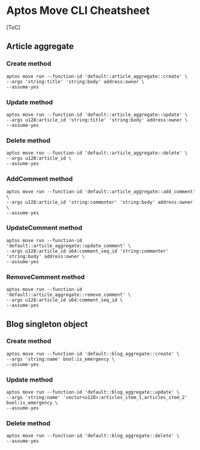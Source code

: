# Aptos Move CLI Cheatsheet

[ToC]

## Article aggregate

### Create method

```shell
aptos move run --function-id 'default::article_aggregate::create' \
--args 'string:title' 'string:body' address:owner \
--assume-yes
```

### Update method

```shell
aptos move run --function-id 'default::article_aggregate::update' \
--args u128:article_id 'string:title' 'string:body' address:owner \
--assume-yes
```

### Delete method

```shell
aptos move run --function-id 'default::article_aggregate::delete' \
--args u128:article_id \
--assume-yes
```

### AddComment method

```shell
aptos move run --function-id 'default::article_aggregate::add_comment' \
--args u128:article_id 'string:commenter' 'string:body' address:owner \
--assume-yes
```

### UpdateComment method

```shell
aptos move run --function-id 'default::article_aggregate::update_comment' \
--args u128:article_id u64:comment_seq_id 'string:commenter' 'string:body' address:owner \
--assume-yes
```

### RemoveComment method

```shell
aptos move run --function-id 'default::article_aggregate::remove_comment' \
--args u128:article_id u64:comment_seq_id \
--assume-yes
```

## Blog singleton object

### Create method

```shell
aptos move run --function-id 'default::blog_aggregate::create' \
--args 'string:name' bool:is_emergency \
--assume-yes
```

### Update method

```shell
aptos move run --function-id 'default::blog_aggregate::update' \
--args 'string:name' 'vector<u128>:articles_item_1,articles_item_2' bool:is_emergency \
--assume-yes
```

### Delete method

```shell
aptos move run --function-id 'default::blog_aggregate::delete' \
--assume-yes
```

